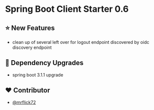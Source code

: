# Spring Boot Client Starter 0.6

## :star: New Features

- clean up of several left over for logout endpoint discovered by oidc discovery endpoint 

## :hammer: Dependency Upgrades

- spring boot 3.1.1 upgrade

## :heart: Contributor

- [@mrflick72](https://github.com/mrFlick72)